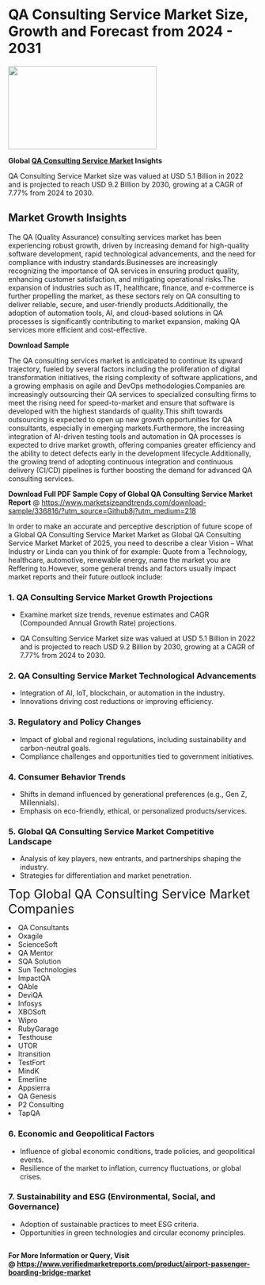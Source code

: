 <H1>QA Consulting Service Market Size, Growth and Forecast from 2024 - 2031</H1><img class="aligncenter size-medium wp-image-584254" src="https://thirdeyenews.in/wp-content/uploads/2024/09/Global-Market-Research-300x168.jpeg" alt="" width="300" height="168" /><p><strong>Global&nbsp;<a href="https://www.marketsizeandtrends.com/download-sample/336816/?utm_source=Github8j?utm_medium=218">QA Consulting Service Market</a> Insights</strong></p><p>QA Consulting Service Market size was valued at USD 5.1 Billion in 2022 and is projected to reach USD 9.2 Billion by 2030, growing at a CAGR of 7.77% from 2024 to 2030.</p><p><h2>Market Growth Insights</h2> <p>The QA (Quality Assurance) consulting services market has been experiencing robust growth, driven by increasing demand for high-quality software development, rapid technological advancements, and the need for compliance with industry standards.Businesses are increasingly recognizing the importance of QA services in ensuring product quality, enhancing customer satisfaction, and mitigating operational risks.The expansion of industries such as IT, healthcare, finance, and e-commerce is further propelling the market, as these sectors rely on QA consulting to deliver reliable, secure, and user-friendly products.Additionally, the adoption of automation tools, AI, and cloud-based solutions in QA processes is significantly contributing to market expansion, making QA services more efficient and cost-effective.</p> <p><strong>Download Sample</strong></p> <p>The QA consulting services market is anticipated to continue its upward trajectory, fueled by several factors including the proliferation of digital transformation initiatives, the rising complexity of software applications, and a growing emphasis on agile and DevOps methodologies.Companies are increasingly outsourcing their QA services to specialized consulting firms to meet the rising need for speed-to-market and ensure that software is developed with the highest standards of quality.This shift towards outsourcing is expected to open up new growth opportunities for QA consultants, especially in emerging markets.Furthermore, the increasing integration of AI-driven testing tools and automation in QA processes is expected to drive market growth, offering companies greater efficiency and the ability to detect defects early in the development lifecycle.Additionally, the growing trend of adopting continuous integration and continuous delivery (CI/CD) pipelines is further boosting the demand for advanced QA consulting services.</p> <p><span class=""><strong>Download Full PDF Sample Copy of Global QA Consulting Service Market Report</strong> @ <a href="https://www.marketsizeandtrends.com/download-sample/336816/?utm_source=Github8j?utm_medium=218" target="_blank">https://www.marketsizeandtrends.com/download-sample/336816/?utm_source=Github8j?utm_medium=218</a></span></p><p>In order to make an accurate and perceptive description of future scope of a Global&nbsp;QA Consulting Service Market Market as Global&nbsp;QA Consulting Service Market Market of 2025, you need to describe a clear Vision &ndash; What Industry or Linda can you think of for example: Quote from a Technology, healthcare, automotive, renewable energy, name the market you are Reffering to.However, some general trends and factors usually impact market reports and their future outlook include:</p><h3>1.&nbsp;<strong>QA Consulting Service Market Growth Projections</strong></h3><ul><li>Examine market size trends, revenue estimates and CAGR (Compounded Annual Growth Rate) projections.</li><li><p>QA Consulting Service Market size was valued at USD 5.1 Billion in 2022 and is projected to reach USD 9.2 Billion by 2030, growing at a CAGR of 7.77% from 2024 to 2030.</p></li></ul><h3>2.&nbsp;<strong>QA Consulting Service Market Technological Advancements</strong></h3><ul><li>Integration of AI, IoT, blockchain, or automation in the industry.</li><li>Innovations driving cost reductions or improving efficiency.</li></ul><h3>3.&nbsp;<strong>Regulatory and Policy Changes</strong></h3><ul><li>Impact of global and regional regulations, including sustainability and carbon-neutral goals.</li><li>Compliance challenges and opportunities tied to government initiatives.</li></ul><h3>4.&nbsp;<strong>Consumer Behavior Trends</strong></h3><ul><li>Shifts in demand influenced by generational preferences (e.g., Gen Z, Millennials).</li><li>Emphasis on eco-friendly, ethical, or personalized products/services.</li></ul><h3>5.&nbsp;<strong>Global QA Consulting Service Market Competitive Landscape</strong></h3><ul><li>Analysis of key players, new entrants, and partnerships shaping the industry.</li><li>Strategies for differentiation and market penetration.</li></ul><p data-pm-slice="1 1 []"><span style="color: inherit; font-family: inherit; font-size: 25px;">Top Global QA Consulting Service Market Companies</span></p><div class="" data-test-id=""><p><li>QA Consultants</li><li> Oxagile</li><li> ScienceSoft</li><li> QA Mentor</li><li> SQA Solution</li><li> Sun Technologies</li><li> ImpactQA</li><li> QAble</li><li> DeviQA</li><li> Infosys</li><li> XBOSoft</li><li> Wipro</li><li> RubyGarage</li><li> Testhouse</li><li> UTOR</li><li> Itransition</li><li> TestFort</li><li> MindK</li><li> Emerline</li><li> Appsierra</li><li> QA Genesis</li><li> P2 Consulting</li><li> TapQA</li></p></div><h3>6.&nbsp;<strong>Economic and Geopolitical Factors</strong></h3><ul><li>Influence of global economic conditions, trade policies, and geopolitical events.</li><li>Resilience of the market to inflation, currency fluctuations, or global crises.</li></ul><h3>7.&nbsp;<strong>Sustainability and ESG (Environmental, Social, and Governance)</strong></h3><ul><li>Adoption of sustainable practices to meet ESG criteria.</li><li>Opportunities in green technologies and circular economy principles.</li></ul><h2><strong style="font-size: 14px;">For More Information or Query, Visit @&nbsp;</strong><a style="background-color: #ffffff; font-size: 14px;" href="https://www.marketsizeandtrends.com/report/qa-consulting-service-market/" target="_blank">https://www.verifiedmarketreports.com/product/airport-passenger-boarding-bridge-market</a></h2>